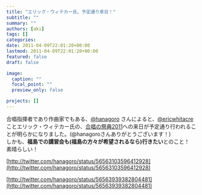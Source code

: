 ```yaml
---
title: "エリック・ウィテカー氏、予定通り来日！"
subtitle: ""
summary: ""
authors: [aki]
tags: []
categories: 
date: 2011-04-09T22:01:28+00:00
lastmod: 2011-04-09T22:01:28+00:00
featured: false
draft: false

image:
  caption: ""
  focal_point: ""
  preview_only: false

projects: []
---
```

合唱指揮者であり作曲家でもある、[@hanagoro](http://twitter.com/hanagoro) さんによると、[@ericwhitacre](http://twitter.com/ericwhitacre) ことエリック・ウィテカー氏の、[合唱の祭典2011](https://www.google.com/calendar/b/0/render?eid=cHBocDdpdGRsMHNhZzZoM280aXRvNDdiZGsgYWNhcHBlbGxhLmV2ZW50QG0&gsessionid=OK&sf=true&output=xml)への来日が予定通り行われることが明らかになりました。(@hanagoroさんありがとうございます！)  
しかも、**福島での講習会も(福島の方々が希望されるなら)行きたい**とのこと！  
素晴らしい！

[http://twitter.com/hanagoro/status/56563103596412928](http://twitter.com/hanagoro/status/56563103596412928)

[http://twitter.com/hanagoro/status/56563939382804481](http://twitter.com/hanagoro/status/56563939382804481)


